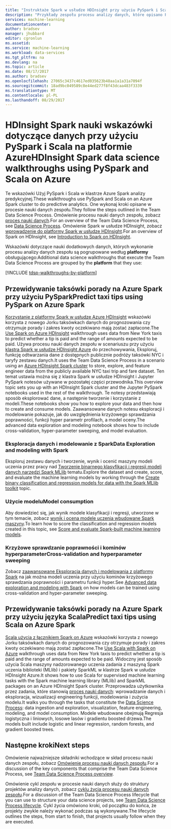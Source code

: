 ```yaml
---
title: "Instruktaże Spark w usłudze HDInsight przy użyciu PySpark i Scala na platformie Azure | Dokumentacja firmy Microsoft"
description: "Przykłady zespołu procesu analizy danych, które opisano PySpark i Scala na Azure HDInsight Spark analizy predykcyjnej."
services: machine-learning
documentationcenter: 
author: bradsev
manager: jhubbard
editor: cgronlun
ms.assetid: 
ms.service: machine-learning
ms.workload: data-services
ms.tgt_pltfrm: na
ms.devlang: na
ms.topic: article
ms.date: 08/17/2017
ms.author: bradsev
ms.openlocfilehash: 27065c3437c4617ed035623b48aa1a1a31a7094f
ms.sourcegitcommit: 18ad9bc049589c8e44ed277f8f43dcaa483f3339
ms.translationtype: MT
ms.contentlocale: pl-PL
ms.lasthandoff: 08/29/2017
---
```

# <a name="hdinsight-spark-data-science-walkthroughs-using-pyspark-and-scala-on-azure"></a><span data-ttu-id="6d2c3-103">HDInsight Spark nauki wskazówki dotyczące danych przy użyciu PySpark i Scala na platformie Azure</span><span class="sxs-lookup"><span data-stu-id="6d2c3-103">HDInsight Spark data science walkthroughs using PySpark and Scala on Azure</span></span>

<span data-ttu-id="6d2c3-104">Te wskazówki Użyj PySpark i Scala w klastrze Azure Spark analizy predykcyjnej.</span><span class="sxs-lookup"><span data-stu-id="6d2c3-104">These walkthroughs use PySpark and Scala on an Azure Spark cluster to do predictive analytics.</span></span> <span data-ttu-id="6d2c3-105">One wykonaj kroki opisane w procesie nauki danych zespołu.</span><span class="sxs-lookup"><span data-stu-id="6d2c3-105">They follow the steps outlined in the Team Data Science Process.</span></span> <span data-ttu-id="6d2c3-106">Omówienie procesu nauki danych zespołu, zobacz [proces nauki danych](data-science-process-overview.md).</span><span class="sxs-lookup"><span data-stu-id="6d2c3-106">For an overview of the Team Data Science Process, see [Data Science Process](data-science-process-overview.md).</span></span> <span data-ttu-id="6d2c3-107">Omówienie Spark w usłudze HDInsight, zobacz [wprowadzenie do platformy Spark w usłudze HDInsight](../hdinsight/hdinsight-apache-spark-overview.md).</span><span class="sxs-lookup"><span data-stu-id="6d2c3-107">For an overview of Spark on HDInsight, see [Introduction to Spark on HDInsight](../hdinsight/hdinsight-apache-spark-overview.md).</span></span>

<span data-ttu-id="6d2c3-108">Wskazówki dotyczące nauki dodatkowych danych, których wykonanie procesu analizy danych zespołu są pogrupowane według **platformy** obsługującego:</span><span class="sxs-lookup"><span data-stu-id="6d2c3-108">Additional data science walkthroughs that execute the Team Data Science Process are grouped by the **platform** that they use:</span></span> 

[!INCLUDE [tdsp-walkthroughs-by-platform](../../includes/tdsp-walkthroughs-by-platform.md)]

## <a name="predict-taxi-tips-using-pyspark-on-azure-spark"></a><span data-ttu-id="6d2c3-109">Przewidywanie taksówki porady na Azure Spark przy użyciu PySpark</span><span class="sxs-lookup"><span data-stu-id="6d2c3-109">Predict taxi tips using PySpark on Azure Spark</span></span>

<span data-ttu-id="6d2c3-110">[Korzystanie z platformy Spark w usłudze Azure HDInsight](machine-learning-data-science-spark-overview.md) wskazówki korzysta z nowego Jorku taksówkach danych do prognozowania czy otrzymuje porady i zakres kwoty oczekiwano mają zostać zapłacone.</span><span class="sxs-lookup"><span data-stu-id="6d2c3-110">The [Use Spark on Azure HDInsight](machine-learning-data-science-spark-overview.md) walkthrough uses data from New York taxis to predict whether a tip is paid and the range of amounts expected to be paid.</span></span> <span data-ttu-id="6d2c3-111">Używa procesu nauki danych zespołu w scenariuszu przy użyciu [klastra Spark w usłudze HDInsight Azure](https://azure.microsoft.com/services/hdinsight/) do przechowywania, Eksploruj, funkcję odtwarzania dane z dostępnych publicznie podróży taksówki NYC i taryfy zestawu danych.</span><span class="sxs-lookup"><span data-stu-id="6d2c3-111">It uses the Team Data Science Process in a scenario using an [Azure HDInsight Spark cluster](https://azure.microsoft.com/services/hdinsight/) to store, explore, and feature engineer data from the publicly available NYC taxi trip and fare dataset.</span></span> <span data-ttu-id="6d2c3-112">Ten temat ustawia można się z klastra Spark w usłudze HDInsight i Jupyter PySpark notesów używane w pozostałej części przewodnika.</span><span class="sxs-lookup"><span data-stu-id="6d2c3-112">This overview topic sets you up with an HDInsight Spark cluster and the Jupyter  PySpark notebooks used in the rest of the walkthrough.</span></span> <span data-ttu-id="6d2c3-113">Te notesy przedstawiają sposób eksplorować dane, a następnie tworzenie i korzystanie z modeli.</span><span class="sxs-lookup"><span data-stu-id="6d2c3-113">These notebooks show you how to explore your data and then how to create and consume models.</span></span> <span data-ttu-id="6d2c3-114">Zaawansowane danych notesu eksploracji i modelowanie pokazuje, jak do uwzględnienia krzyżowego sprawdzania poprawności, funkcji hyper parametr profilach, a model oceny.</span><span class="sxs-lookup"><span data-stu-id="6d2c3-114">The advanced data exploration and modeling notebook shows how to include cross-validation, hyper-parameter sweeping, and model evaluation.</span></span>

### <a name="data-exploration-and-modeling-with-spark"></a><span data-ttu-id="6d2c3-115">Eksploracja danych i modelowanie z Spark</span><span class="sxs-lookup"><span data-stu-id="6d2c3-115">Data Exploration and modeling with Spark</span></span> 
<span data-ttu-id="6d2c3-116">Eksploruj zestawu danych i tworzenie, wynik i ocenić maszyny modeli uczenia przez pracy nad [Tworzenie binarnego klasyfikacji i regresji modeli danych narzędzi Spark MLlib](machine-learning-data-science-spark-data-exploration-modeling.md) tematu.</span><span class="sxs-lookup"><span data-stu-id="6d2c3-116">Explore the dataset and create, score, and evaluate the machine learning models by working through the [Create binary classification and regression models for data with the Spark MLlib toolkit](machine-learning-data-science-spark-data-exploration-modeling.md) topic.</span></span>

### <a name="model-consumption"></a><span data-ttu-id="6d2c3-117">Użycie modelu</span><span class="sxs-lookup"><span data-stu-id="6d2c3-117">Model consumption</span></span>
<span data-ttu-id="6d2c3-118">Aby dowiedzieć się, jak wynik modele klasyfikacji i regresji, utworzone w tym temacie, zobacz [wynik i ocena modele uczenia wbudowane Spark maszyny](machine-learning-data-science-spark-model-consumption.md).</span><span class="sxs-lookup"><span data-stu-id="6d2c3-118">To learn how to score the classification and regression models created in this topic, see [Score and evaluate Spark-built machine learning models](machine-learning-data-science-spark-model-consumption.md).</span></span>

### <a name="cross-validation-and-hyperparameter-sweeping"></a><span data-ttu-id="6d2c3-119">Krzyżowe sprawdzanie poprawności i kominów hyperparameter</span><span class="sxs-lookup"><span data-stu-id="6d2c3-119">Cross-validation and hyperparameter sweeping</span></span>
<span data-ttu-id="6d2c3-120">Zobacz [zaawansowane Eksploracja danych i modelowania z platformy Spark](machine-learning-data-science-spark-advanced-data-exploration-modeling.md) na jak można modeli uczenia przy użyciu kominów krzyżowego sprawdzania poprawności i parametru funkcji hyper.</span><span class="sxs-lookup"><span data-stu-id="6d2c3-120">See [Advanced data exploration and modeling with Spark](machine-learning-data-science-spark-advanced-data-exploration-modeling.md) on how models can be trained using cross-validation and hyper-parameter sweeping.</span></span>


## <a name="predict-taxi-tips-using-scala-on-azure-spark"></a><span data-ttu-id="6d2c3-121">Przewidywanie taksówki porady na Azure Spark przy użyciu języka Scala</span><span class="sxs-lookup"><span data-stu-id="6d2c3-121">Predict taxi tips using Scala on Azure Spark</span></span>

<span data-ttu-id="6d2c3-122">[Scala użycia z łącznikiem Spark on Azure](machine-learning-data-science-process-scala-walkthrough.md) wskazówki korzysta z nowego Jorku taksówkach danych do prognozowania czy otrzymuje porady i zakres kwoty oczekiwano mają zostać zapłacone.</span><span class="sxs-lookup"><span data-stu-id="6d2c3-122">The [Use Scala with Spark on Azure](machine-learning-data-science-process-scala-walkthrough.md) walkthrough uses data from New York taxis to predict whether a tip is paid and the range of amounts expected to be paid.</span></span> <span data-ttu-id="6d2c3-123">Widoczny jest sposób użycia Scala maszyny nadzorowanego uczenia zadania z maszyną Spark uczenia biblioteki (MLlib) i pakiety SparkML w klastrze Spark w usłudze HDInsight Azure.</span><span class="sxs-lookup"><span data-stu-id="6d2c3-123">It shows how to use Scala for supervised machine learning tasks with the Spark machine learning library (MLlib) and SparkML packages on an Azure HDInsight Spark cluster.</span></span> <span data-ttu-id="6d2c3-124">Przeprowadza użytkownika przez zadania, które stanowią [proces nauki danych](http://aka.ms/datascienceprocess): wprowadzanie danych i eksploracja, wizualizacji engineering funkcji, modelowania i zużycia modelu.</span><span class="sxs-lookup"><span data-stu-id="6d2c3-124">It walks you through the tasks that constitute the [Data Science Process](http://aka.ms/datascienceprocess): data ingestion and exploration, visualization, feature engineering, modeling, and model consumption.</span></span> <span data-ttu-id="6d2c3-125">Modele wbudowane obejmują Regresja logistyczna i liniowych, losowe lasów i gradientu boosted drzewa.</span><span class="sxs-lookup"><span data-stu-id="6d2c3-125">The models built include logistic and linear regression, random forests, and gradient boosted trees.</span></span>


## <a name="next-steps"></a><span data-ttu-id="6d2c3-126">Następne kroki</span><span class="sxs-lookup"><span data-stu-id="6d2c3-126">Next steps</span></span>

<span data-ttu-id="6d2c3-127">Omówienie najważniejsze składniki wchodzące w skład procesu nauki danych zespołu, zobacz [Omówienie procesu nauki danych zespołu](data-science-process-overview.md).</span><span class="sxs-lookup"><span data-stu-id="6d2c3-127">For a discussion of the key components that comprise the Team Data Science Process, see [Team Data Science Process overview](data-science-process-overview.md).</span></span>

<span data-ttu-id="6d2c3-128">Omówienie cykl zespołu w procesie nauki danych służy do struktury projektów analizy danych, zobacz [cyklu życia procesu nauki danych zespołu](data-science-process-lifecycle.md).</span><span class="sxs-lookup"><span data-stu-id="6d2c3-128">For a discussion of the Team Data Science Process lifecycle that you can use to structure your data science projects, see [Team Data Science Process lifecycle](data-science-process-lifecycle.md).</span></span> <span data-ttu-id="6d2c3-129">Cykl życia omówiono kroki, od początku do końca, że projekty zwykle należy wykonać podczas są wykonywane.</span><span class="sxs-lookup"><span data-stu-id="6d2c3-129">The lifecycle outlines the steps, from start to finish, that projects usually follow when they are executed.</span></span> 

